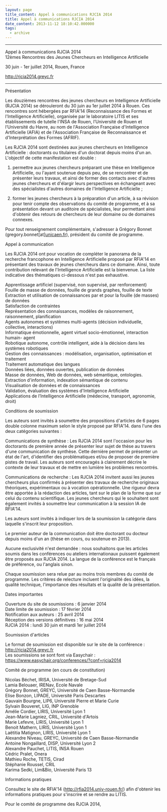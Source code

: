 ```yaml
---
layout: page
title_content: Appel à communications RJCIA 2014
title: Appel à communications RJCIA 2014
date_content: 2013-11-12 18:10:42.000000
tags:
  - archive
---
```

**********************************************************************  
  
Appel à communications RJCIA 2014  
12èmes Rencontres des Jeunes Chercheurs en Intelligence Artificielle  
  
30 juin - 1er juillet 2014, Rouen, France  
  
[http://rjcia2014.greyc.fr ](http://rjcia2014.greyc.fr/)  
  
**********************************************************************  
  
Présentation  
  
Les douzièmes rencontres des jeunes chercheurs en Intelligence Artificielle
(RJCIA 2014) se dérouleront du 30 juin au 1er juillet 2014 à Rouen. Ces
rencontres sont hébergées par RFIA'14 (Reconnaissance des Formes et
l'Intelligence Artificielle), organisée par le laboratoire LITIS et ses
établissements de tutelle l'INSA de Rouen, l’Université de Rouen et
l’Université du Havre, au nom de l'Association Française d'Intelligence
Artificielle (AFIA) et de l'Association Française de Reconnaissance et
d'Interprétation des Formes (AFRIF).  
  
Les RJCIA 2014 sont destinées aux jeunes chercheurs en Intelligence
Artificielle : doctorants ou titulaires d'un doctorat depuis moins d'un an.
L'objectif de cette manifestation est double :  
1) permettre aux jeunes chercheurs préparant une thèse en Intelligence
Artificielle, ou l'ayant soutenue depuis peu, de se rencontrer et de présenter
leurs travaux, et ainsi de former des contacts avec d'autres jeunes chercheurs
et d'élargir leurs perspectives en échangeant avec des spécialistes d'autres
domaines de l'Intelligence Artificielle ;  
  
2) former les jeunes chercheurs à la préparation d'un article, à sa révision
pour tenir compte des observations du comité de programme, et à sa
présentation devant un auditoire de spécialistes, leur permettant ainsi
d'obtenir des retours de chercheurs de leur domaine ou de domaines connexes.  
  
Pour tout renseignement complémentaire, s'adresser à Grégory Bonnet
(gregory.bonnet[at][unicaen.fr](http://unicaen.fr/)), président du comité de
programme.  
  
Appel à communication  
  
Les RJCIA 2014 ont pour vocation de compléter le panorama de la recherche
francophone en Intelligence Artificielle proposé par RFIA'14 en présentant des
travaux de jeunes chercheurs dans ce domaine. Ainsi, toute contribution
relevant de l'Intelligence Artificielle est la bienvenue. La liste indicative
des thématiques ci-dessous n'est pas exhaustive.  
  
Apprentissage artificiel (supervisé, non supervisé, par renforcement)  
Fouille de masse de données, fouille de grands graphes, fouille de texte  
Extraction et utilisation de connaissances par et pour la fouille (de masses)
de données  
Satisfaction de contraintes  
Représentation des connaissances, modèles de raisonnement, raisonnement,
planification  
Agents autonomes et systèmes multi-agents (décision individuelle, collective,
interactions)  
Informatique émotionnelle, agent virtuel socio-émotionnel, interaction humain-
agent  
Robotique autonome, contrôle intelligent, aide à la décision dans les systèmes
robotiques  
Gestion des connaissances : modélisation, organisation, optimisation et
traitement  
Traitement automatique des langues  
Données liées, données ouvertes, publication de données  
Masse de données, Web de données, web sémantique, ontologies.  
Extraction d'information, indexation sémantique de contenu  
Visualisation de données et de connaissances  
Validation, évaluation des systèmes d'Intelligence Artificielle  
Applications de l’Intelligence Artificielle (médecine, transport, agronomie,
droit)  
  
Conditions de soumission  
  
Les auteurs sont invités à soumettre des propositions d'articles de 6 pages
double colonne maximum selon le style proposé par RFIA'14. dans l'une des deux
catégories suivantes :  
  
Communications de synthèse : Les RJCIA 2014 sont l'occasion pour les
doctorants de première année de présenter leur sujet de thèse au travers d'une
communication de synthèse. Cette dernière permet de présenter un état de
l'art, d'identifier des problématiques et/ou de proposer de première pistes de
travail. Les auteurs sont encouragés à clairement décrire le contexte de leur
travaux et de mettre en lumière les problèmes rencontrés.  
  
Communications de recherche : Les RJCIA 2014 invitent aussi les jeunes
chercheurs plus confirmés à présenter des travaux de recherche originaux
théoriques, expérimentaux ou à vocation opérationnelle. Une rigueur devra être
apportée à la rédaction des articles, tant sur le plan de la forme que sur
celui du contenu scientifique. Les jeunes chercheurs qui le souhaitent sont
également invités à soumettre leur communication à la session IA de RFIA'14.  
  
Les auteurs sont invités à indiquer lors de la soumission la catégorie dans
laquelle s'inscrit leur proposition.  
  
Le premier auteur de la communication doit être doctorant ou docteur depuis
moins d'un an (thèse en cours, ou soutenue en 2013).  
  
Aucune exclusivité n'est demandée : nous souhaitons que les articles soumis
dans les conférences ou ateliers internationaux puissent également être
proposés aux RJCIA 2014. La langue de la conférence est le français de
préférence, ou l'anglais sinon.  
  
Chaque soumission sera relue par au moins trois membres du comité de
programme. Les critères de relecture incluent l'originalité des idées, la
qualité technique, l'importance des résultats et la qualité de la
présentation.  
  
Dates importantes  
  
Ouverture du site de soumissions : 6 janvier 2014  
Date limite de soumission : 17 février 2014  
Notification aux auteurs : 25 avril 2014  
Réception des versions définitives : 16 mai 2014  
RJCIA 2014 : lundi 30 juin et mardi 1er juillet 2014  
  
Soumission d'articles  
  
Le format de soumission est disponible sur le site de la conférence :
[http://rjcia2014.greyc.fr ](http://rjcia2014.greyc.fr/)  
Les soumissions se sont font via Easychair :
[https://www.easychair.org/conferences/?conf=rjcia2014
](https://www.easychair.org/conferences/?conf=rjcia2014)  
  
Comité de programme (en cours de constitution)  
  
Nicolas Béchet, IRISA, Université de Bretage-Sud  
Lamia Belouaer, IRENav, Ecole Navale  
Grégory Bonnet, GREYC, Université de Caen Basse-Normandie  
Elise Bonzon, LIPADE, Université Paris Descartes  
Gauvain Bourgne, LIP6, Université Pierre et Marie Curie  
Sylvain Bouveret, LIG, INP Grenoble  
Amélie Cordier, LIRIS, Université Lyon 1  
Jean-Marie Lagniez, CRIL, Université d'Artois  
Marie Lefevre, LIRIS, Université Lyon 1  
Benoit Mathern, LIRIS, Université Lyon 1  
Laëtitia Matignon, LIRIS, Université Lyon 1  
Alexandre Niveau, GREYC, Université de Caen Basse-Normandie  
Antoine Nongaillard, DISP, Université Lyon 2  
Alexandre Pauchet, LITIS, INSA Rouen  
Cédric Pralet, Onera  
Mathieu Roche, TETIS, Cirad  
Stéphanie Roussel, CRIL  
Karima Sedki, Lim&Bio, Université Paris 13  
  
Informations pratiques  
  
Consultez le site de RFIA'14 (<http://rfia2014.univ-rouen.fr/>) afin d'obtenir
les informations pratiques pour s'inscrire et se rendre au LITIS.  
  
Pour le comité de programme des RJCIA 2014,

